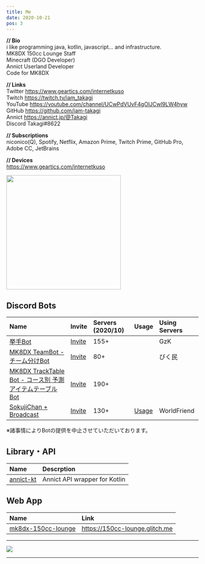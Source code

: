 ```yaml
---
title: Me
date: 2020-10-21
pos: 3
---
```


**// Bio<br/>**
i like programming java, kotlin, javascript... and infrastructure.<br/>
MK8DX 150cc Lounge Staff<br/>
Minecraft (DGO Developer)<br/>
Annict Userland Developer<br/>
Code for MK8DX

**// Links<br/>**
Twitter  https://www.geartics.com/internetkuso<br/>
Twitch   https://twitch.tv/iam_takagi<br/>
YouTube  https://youtube.com/channel/UCwPdVUvF4gOlJCwl9LW4hyw<br/>
GitHub   https://github.com/iam-takagi<br/>
Annict   https://annict.jp/@Takagi<br/>
Discord Takagi#8622

**// Subscriptions<br/>**
niconico(Q), Spotify, Netflix, Amazon Prime, Twitch Prime, GitHub Pro, Adobe CC, JetBrains

**// Devices<br/>**
https://www.geartics.com/internetkuso

<img src="https://i.imgur.com/wV665pE.jpg" width="300">

## Discord Bots
Name | Invite | Servers (2020/10) | Usage | Using Servers
:--- |:--- |:--- |:--- |:--
[挙手Bot](https://github.com/iam-takagi/KyoshuBot) | [Invite](https://discord.com/api/oauth2/authorize?client_id=705559539872694272&permissions=76800&scope=bot) | 155+ | | GzK
[MK8DX TeamBot - チーム分けBot](https://github.com/iam-takagi/mk8dx-teambot) | [Invite](https://discord.com/api/oauth2/authorize?client_id=711910347711316039&permissions=3072&scope=bot) | 80+ | | びく民
[MK8DX TrackTable Bot - コース別 予測アイテムテーブルBot](https://github.com/iam-takagi/mk8dx-tracktablebot) | [Invite](https://discord.com/api/oauth2/authorize?client_id=714641356600901736&permissions=35840&scope=bot) | 190+ |
[SokujiChan + Broadcast](https://github.com/iam_takagi/sokujichan) | [Invite](https://discord.com/api/oauth2/authorize?client_id=716931790865956904&permissions=3136&scope=bot) | 130+ | [Usage](https://takagi.netlify.app/sokujichan) | WorldFriend

※諸事情によりBotの提供を中止させていただいております。

## Library・API
Name | Descrption
:--- | :---
[annict-kt](https://github.com/iam-takagi/annict-kt) | Annict API wrapper for Kotlin

## Web App
Name | Link
:--- | :--- 
[mk8dx-150cc-lounge](https://github.com/iam_takagi/mk8dx-150cc-lounge) | https://150cc-lounge.glitch.me

 * * *

<img src="https://grass-graph.moshimo.works/images/iam-takagi.png">

 * * *
